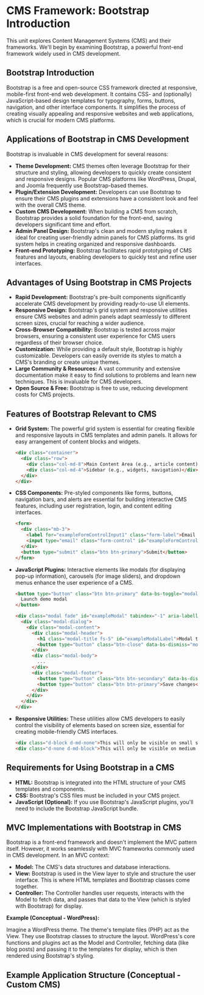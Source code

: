 # CMS Framework: Bootstrap Introduction

This unit explores Content Management Systems (CMS) and their frameworks.  We'll begin by examining Bootstrap, a powerful front-end framework widely used in CMS development.

## Bootstrap Introduction

Bootstrap is a free and open-source CSS framework directed at responsive, mobile-first front-end web development. It contains CSS- and (optionally) JavaScript-based design templates for typography, forms, buttons, navigation, and other interface components.  It simplifies the process of creating visually appealing and responsive websites and web applications, which is crucial for modern CMS platforms.

## Applications of Bootstrap in CMS Development

Bootstrap is invaluable in CMS development for several reasons:

*   **Theme Development:**  CMS themes often leverage Bootstrap for their structure and styling, allowing developers to quickly create consistent and responsive designs.  Popular CMS platforms like WordPress, Drupal, and Joomla frequently use Bootstrap-based themes.
*   **Plugin/Extension Development:**  Developers can use Bootstrap to ensure their CMS plugins and extensions have a consistent look and feel with the overall CMS theme.
*   **Custom CMS Development:** When building a CMS from scratch, Bootstrap provides a solid foundation for the front-end, saving developers significant time and effort.
*   **Admin Panel Design:** Bootstrap's clean and modern styling makes it ideal for creating user-friendly admin panels for CMS platforms.  Its grid system helps in creating organized and responsive dashboards.
*   **Front-end Prototyping:**  Bootstrap facilitates rapid prototyping of CMS features and layouts, enabling developers to quickly test and refine user interfaces.

## Advantages of Using Bootstrap in CMS Projects

*   **Rapid Development:** Bootstrap's pre-built components significantly accelerate CMS development by providing ready-to-use UI elements.
*   **Responsive Design:** Bootstrap's grid system and responsive utilities ensure CMS websites and admin panels adapt seamlessly to different screen sizes, crucial for reaching a wider audience.
*   **Cross-Browser Compatibility:**  Bootstrap is tested across major browsers, ensuring a consistent user experience for CMS users regardless of their browser choice.
*   **Customization:** While providing a default style, Bootstrap is highly customizable.  Developers can easily override its styles to match a CMS's branding or create unique themes.
*   **Large Community & Resources:**  A vast community and extensive documentation make it easy to find solutions to problems and learn new techniques.  This is invaluable for CMS developers.
*   **Open Source & Free:** Bootstrap is free to use, reducing development costs for CMS projects.

## Features of Bootstrap Relevant to CMS

*   **Grid System:**  The powerful grid system is essential for creating flexible and responsive layouts in CMS templates and admin panels.  It allows for easy arrangement of content blocks and widgets.

    ```html
    <div class="container">
      <div class="row">
        <div class="col-md-8">Main Content Area (e.g., article content)</div>
        <div class="col-md-4">Sidebar (e.g., widgets, navigation)</div>
      </div>
    </div>
    ```

*   **CSS Components:** Pre-styled components like forms, buttons, navigation bars, and alerts are essential for building interactive CMS features, including user registration, login, and content editing interfaces.

    ```html
    <form>
      <div class="mb-3">
        <label for="exampleFormControlInput1" class="form-label">Email address</label>
        <input type="email" class="form-control" id="exampleFormControlInput1" placeholder="[email address removed]">
      </div>
      <button type="submit" class="btn btn-primary">Submit</button>
    </form>
    ```

*   **JavaScript Plugins:**  Interactive elements like modals (for displaying pop-up information), carousels (for image sliders), and dropdown menus enhance the user experience of a CMS.

    ```html
    <button type="button" class="btn btn-primary" data-bs-toggle="modal" data-bs-target="#exampleModal">
      Launch demo modal
    </button>

    <div class="modal fade" id="exampleModal" tabindex="-1" aria-labelledby="exampleModalLabel" aria-hidden="true">
      <div class="modal-dialog">
        <div class="modal-content">
          <div class="modal-header">
            <h1 class="modal-title fs-5" id="exampleModalLabel">Modal title</h1>
            <button type="button" class="btn-close" data-bs-dismiss="modal" aria-label="Close"></button>
          </div>
          <div class="modal-body">
            ...
          </div>
          <div class="modal-footer">
            <button type="button" class="btn btn-secondary" data-bs-dismiss="modal">Close</button>
            <button type="button" class="btn btn-primary">Save changes</button>
          </div>
        </div>
      </div>
    </div>
    ```

*   **Responsive Utilities:**  These utilities allow CMS developers to easily control the visibility of elements based on screen size, essential for creating mobile-friendly CMS interfaces.

    ```html
    <div class="d-block d-md-none">This will only be visible on small screens</div>
    <div class="d-none d-md-block">This will only be visible on medium and larger screens</div>
    ```

## Requirements for Using Bootstrap in a CMS

*   **HTML:**  Bootstrap is integrated into the HTML structure of your CMS templates and components.
*   **CSS:**  Bootstrap's CSS files must be included in your CMS project.
*   **JavaScript (Optional):**  If you use Bootstrap's JavaScript plugins, you'll need to include the Bootstrap JavaScript bundle.

## MVC Implementations with Bootstrap in CMS

Bootstrap is a front-end framework and doesn't implement the MVC pattern itself.  However, it works seamlessly with MVC frameworks commonly used in CMS development.  In an MVC context:

*   **Model:**  The CMS's data structures and database interactions.
*   **View:**  Bootstrap is used in the View layer to style and structure the user interface.  This is where HTML templates and Bootstrap classes come together.
*   **Controller:**  The Controller handles user requests, interacts with the Model to fetch data, and passes that data to the View (which is styled with Bootstrap) for display.

**Example (Conceptual - WordPress):**

Imagine a WordPress theme.  The theme's template files (PHP) act as the View.  They use Bootstrap classes to structure the layout.  WordPress's core functions and plugins act as the Model and Controller, fetching data (like blog posts) and passing it to the templates for display, which is then rendered using Bootstrap's styling.


## Example Application Structure (Conceptual - Custom CMS)